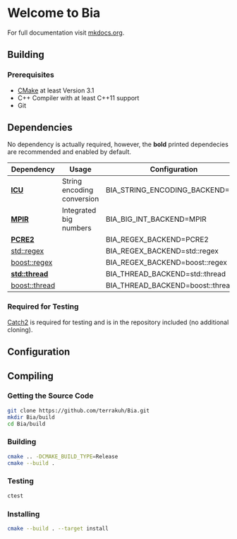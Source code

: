 # Welcome to Bia

For full documentation visit [mkdocs.org](https://mkdocs.org).

## Building

### Prerequisites

- [CMake](https://cmake.org/) at least Version 3.1
- C++ Compiler with at least C++11 support
- Git

## Dependencies

No dependency is actually required, however, the **bold** printed dependecies are recommended and enabled by default.

| Dependency                              | Usage                      | Configuration                    |
| --------------------------------------- | -------------------------- | -------------------------------- |
| **[ICU](http://site.icu-project.org/)** | String encoding conversion | BIA_STRING_ENCODING_BACKEND=ICU  |
| **[MPIR](http://mpir.org/)**            | Integrated big numbers     | BIA_BIG_INT_BACKEND=MPIR         |
| **[PCRE2](#)**                          |                            | BIA_REGEX_BACKEND=PCRE2          |
| [std::regex](#)                         |                            | BIA_REGEX_BACKEND=std::regex     |
| [boost::regex](#)                       |                            | BIA_REGEX_BACKEND=boost::regex   |
| **[std::thread](#)**                    |                            | BIA_THREAD_BACKEND=std::thread   |
| [boost::thread](#)                      |                            | BIA_THREAD_BACKEND=boost::thread |

### Required for Testing

[Catch2]([#](https://github.com/catchorg/Catch2)) is required for testing and is in the repository included (no additional cloning).

## Configuration

## Compiling

### Getting the Source Code

```bash
git clone https://github.com/terrakuh/Bia.git
mkdir Bia/build
cd Bia/build
```

### Building

```bash
cmake .. -DCMAKE_BUILD_TYPE=Release
cmake --build .
```

### Testing

```bash
ctest
```

### Installing

```bash
cmake --build . --target install
```
